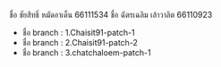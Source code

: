 ชื่อ ชัยสิทธิ์ หมัดอาเด็น  66111534
ชื่อ ฉัตรเฉลิม เล้าวาลิต 66110923
- ชื่อ branch : 1.Chaisit91-patch-1
-  ชื่อ branch : 2.Chaisit91-patch-2
-  ชื่อ branch : 3.chatchaloem-patch-1
